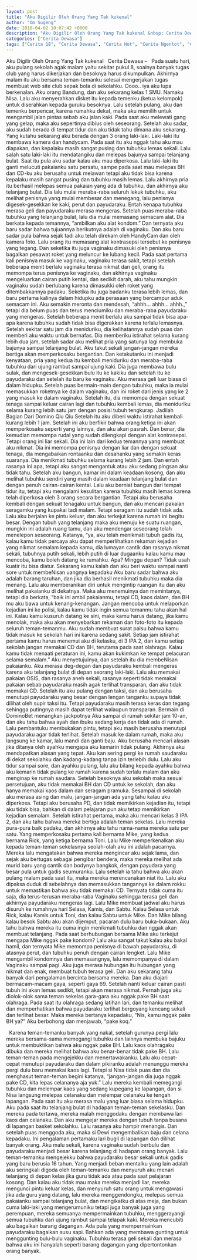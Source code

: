 ```yaml
---
layout: post
title: "Aku Digilir Oleh Orang Yang Tak kukenal"
author: "Om Sugeng"
date: 2018-04-02 10:07:42 +0000
description: "Aku Digilir Oleh Orang Yang Tak kukenal &nbsp; Cerita Dewasa &#8211;\u00a0 \u00a0Pada suatu hari, aku pulang sekolah agak malam yaitu sekitar pukul 8, soalnya banyak tugas club yang harus dikerjakan dan besokn..."
categories: ["Cerita Dewasa"]
tags: ["Cerita 18", "Cerita Dewasa", "Cerita Hot", "Cerita Ngentot", "Cerita Panas", "Cerita Pemerkosaan", "Cerita Seks"]
---
```



Aku Digilir Oleh Orang Yang Tak kukenal
&nbsp;
Cerita Dewasa &#8211;   Pada suatu hari, aku pulang sekolah agak malam yaitu sekitar pukul 8, soalnya banyak tugas club yang harus dikerjakan dan besoknya harus dikumpulkan.
Akhirnya malam itu aku bersama teman-temanku selesai mengerjakan tugas membuat web site club sepak bola di sekolahku. Oooo.. iya aku lupa berkenalan. Aku orang Bandung, dan aku sekarang kelas 1 SMU. Namaku Nisa.
Lalu aku menyerahkan disket itu kepada temenku (ketua kelompok) untuk diserahkan kepada guruku besoknya. Lalu setelah pulang, aku dan temenku berpencar, karena rumahku dekat, maka aku memilih untuk mengambil jalan pintas sebab aku jalan kaki.
Pada saat aku melewati gang yang gelap, maka aku sepertinya dibius oleh seseorang. Setelah aku sadar, aku sudah berada di tempat tidur dan aku tidak tahu dimana aku sekarang. Yang kutahu sekarang aku berada dengan 3 orang laki-laki.
Laki-laki itu membawa kamera dan handycam. Pada saat itu aku nggak tahu aku mau diapakan, dan kepalaku masih sangat pusing dan tubuhku lemas sekali. Lalu salah satu laki-laki itu mendatangiku dan melepas bajunya sampai telanjang bulat.
Saat itu pula aku sadar kalau aku mau diperkosa. Lalu laki-laki itu ganti melucuti pakaianku satu persatu, sampe pada saat mau melepas BH dan CD-ku aku berusaha untuk melawan tetapi aku tidak bisa karena kepalaku masih sangat pusing dan tubuhku masih lemas.
Lalu akhirnya pria itu berhasil melepas semua pakaian yang ada di tubuhku, dan akhirnya aku telanjang bulat. Dia lalu mulai meraba-raba seluruh lekuk tubuhku, aku melihat penisnya yang mulai membesar dan menegang, lalu penisnya digesek-gesekkan ke kaki, perut dan payudaraku.
Entah kenapa tubuhku merasa geli dan payudaraku merasa mengeras. Setelah puas meraba-raba tubuhku yang telanjang bulat, lalu dia mulai memasang semacam alat. Dia berkata kepada temannya, “ambilkan aku alat kondom.”
Dan ternyata aku baru sadar bahwa tujuannya berikutnya adalah di vaginaku. Dan aku baru sadar pula bahwa sejak tadi aku telah direkam oleh HandyCam dan oleh kamera foto. Lalu orang itu memasang alat kontrasepsi tersebut ke penisnya yang tegang. Dan seketika itu juga vaginaku dimasuki oleh penisnya bagaikan pesawat roket yang meluncur ke lubang kecil.
Pada saat pertama kali penisnya masuk ke vaginaku, vaginaku terasa sakit, tetapi setelah beberapa menit berlalu vaginaku terasa nikmat dan geli, orang itu memompa terus penisnya ke vaginaku, dan akhirnya vaginaku mengeluarkan cairan putih kental, dan sedikit darah, aku tahu mungkin vaginaku sudah berlubang karena dimasukki oleh roket yang ditembakkannya padaku. Seketika itu juga badanku terasa lebih lemas, dan baru pertama kalinya dalam hidupku ada perasaan yang bercampur aduk semacam ini.
Aku semakin meronta dan mendesah, “ahhh… ahhh… ahhh.,” tetapi dia belum puas dan terus menciumiku dan meraba-raba payudaraku yang mengeras. Setelah beberapa menit berlalu aku sampai tidak bisa apa-apa karena tubuhku sudah tidak bisa digerakkan karena terlalu lemasnya.
Setelah sekitar satu jam dia meniduriku, dia kelihatannya sudah puas dan memberi aku waktu untuk bernafas. Dia memberiku istirahat selama kurang lebih dua jam, setelah sadar aku melihat pria yang satunya lagi membuka bajunya sampai telanjang bulat. Aku takut sekali jangan-jangan mereka bertiga akan memperkosaku bergantian.
Dan ketakutanku ini menjadi kenyataan, pria yang kedua itu kembali meniduriku dan meraba-raba tubuhku dari ujung rambut sampai ujung kaki. Dia juga membawa bulu sulak, dan mengesek-gesekkan bulu itu ke kakiku dan setelah itu ke payudaraku dan setelah itu baru ke vaginaku. Aku merasa geli luar biasa di dalam hidupku.
Setelah puas bermain-main dengan tubuhku, maka ia mulai memasukkan roketnya ke dalam vaginaku, dan ini roket dari jenis yang ke 2 yang masuk ke dalam vaginaku. Setelah itu, dia memompa dengan sekuat tenaga sampai keluar cairan lagi dan tubuhku kembali lemas, dia meniduriku selama kurang lebih satu jam dengan posisi tubuh tengkurap. Jadilah Bagian Dari Domino Qiu Qiu
Setelah itu aku diberi waktu istirahat kembali kurang lebih 1 jam. Setelah ini aku berfikir bahwa orang ketiga ini akan memperkosaku seperti yang lainnya, dan aku akan pasrah. Dan benar, dia kemudian memompa rudal yang sudah dilengkapi dengan alat kontrasepsi.
Tetapi orang ini liar sekali. Dia ini lain dari kedua temannya yang membuat aku nikmat. Dia ini memompa penisnya dengan liar dan dengan sekuat tenaga, dia mengabaikan rontaanku dan desahanku yang semakin keras suaranya. Dia menikmati tubuhku selama kurang lebih 2 jam. Dan entah rasanya ini apa, tetapi aku sangat mengantuk atau aku sedang pingsan aku tidak tahu.
Setelah aku bangun, kamar ini dalam keadaan kosong, dan aku melihat tubuhku sendiri yang masih dalam keadaan telanjang bulat dan dengan penuh cairan-cairan kental. Lalu aku berniat bangun dari tempat tidur itu, tetapi aku mengalami kesulitan karena tubuhku masih lemas karena telah diperkosa oleh 3 orang secara bergantian.
Tetapi aku berusaha kembali dengan sekuat tenagaku untuk bangun, dan aku mencari pakaian seragamku yang kupakai tadi malam. Tetapi seragam itu sudah tidak ada. Lalu aku berjalan ke pintu keluar, dan aku terkejut karena rumah ini begitu besar. Dengan tubuh yang telanjang maka aku menuju ke suatu ruangan, mungkin ini adalah ruang tamu, dan aku mendengar seseorang telah menelepon seseorang.
Katanya, “ya, aku telah menikmati tubuh gadis itu, kalau kamu tidak percaya aku dapat memperlihatkan rekaman kejadian yang nikmat semalam kepada kamu, dia lumayan cantik dan rasanya nikmat sekali, tubuhnya putih sekali, lebih putih di luar dugaanku kalau kamu mau mencoba, kamu boleh datang ke rumahku. Apa? Minggu depan? Tidak usah kuatir itu bisa diatur. Sekarang kamu kalah dan aku beri waktu sampai nanti sore untuk membeNisan uangnya kepadaku
Aku baru sadar bahwa aku adalah barang taruhan, dan jika dia berhasil menikmati tubuhku maka dia menang. Lalu aku memberanikan diri untuk mengintip ruangan itu dan aku melihat pakaianku di dekatnya.
Maka aku menemuinya dan memintanya, tetapi dia berkata, “baik ini ambil pakaianmu, tetapi CD, kaos dalam, dan BH mu aku bawa untuk kenang-kenangan. Jangan mencoba untuk melaporkan kejadian ini ke polisi, kalau kamu tidak ingin semua temanmu tahu akan hal ini. Kalau kamu kusuruh datang ke sini, maka kamu harus datang, jika kamu menolak, maka aku akan menyebarkan rekaman dan foto-foto itu kepada seluruh teman-temanmu. Aku sudah membuat surat palsu bahwa kamu tidak masuk ke sekolah hari ini karena sedang sakit. Setiap jam istirahat pertama kamu harus menemui aku di kelasku, di 3 IPA 2, dan kamu setiap sekolah jangan memakai CD dan BH, terutama pada saat olahraga. Kalau kamu tidak menaati peraturan ini, kamu akan kukimkan ke tempat pelacuran selama semalam.”
Aku menyetujuinya, dan setelah itu dia membeNisan pakaianku. Aku merasa deg-degan dan payudaraku kembali mengeras karena aku telanjang bulat di depan seorang laki-laki. Lalu aku memakai pakaian OSIS, dan rasanya aneh sekali, rasanya seperti tidak memakai pakaian sebab payudaraku masih agak terlihat transparan, dan aku tidak memakai CD. Setelah itu aku pulang dengan taksi, dan aku berusaha menutupi payudaraku yang besar dengan lengan tanganku supaya tidak dilihat oleh supir taksi itu. Tetapi payudaraku masih terasa keras dan tegang sehingga putingnya masih dapat terlihat walaupun transparan. Bermain di DominoBet menangkan jackpotnya
Aku sampai di rumah sekitar jam 10-an, dan aku tahu bahwa ayah dan ibuku sedang kerja dan tidak ada di rumah. Lalu pembantuku membukakan pintu, tetapi aku masih berusaha menutupi payudaraku agar tidak terlihat.
Setelah masuk ke dalam rumah, maka aku langsung ke kamar, lalu mandi dan ganti baju. Aku berusaha mencari alasan jika ditanya oleh ayahku mengapa aku kemarin tidak pulang. Akhirnya aku mendapatkan alasan yang tepat. Aku kan sering pergi ke rumah saudaraku di dekat sekolahku dan kadang-kadang tanpa izin terlebih dulu.
Lalu aku tidur sampai sore, dan ayahku pulang, lalu aku bilang kepada ayahku bahwa aku kemarin tidak pulang ke rumah karena sudah terlalu malam dan aku menginap ke rumah saudara. Setelah besoknya aku sekolah maka sesuai persetujuan, aku tidak memakai BH dan CD untuk ke sekolah, dan aku hanya memakai kaos dalam dan seragam pramuka.
Sesampai di sekolah aku merasa asing dan malu, jangan-jangan ada yang tahu kalau aku diperkosa. Tetapi aku berusaha PD, dan tidak memikirkan kejadian itu, tetapi aku tidak bisa, bahkan di dalam pelajaran pun aku tetap memikirkan kejadian semalam.
Setelah istirahat pertama, maka aku mencari kelas 3 IPA 2, dan aku tahu bahwa mereka bertiga adalah teman sekelas. Lalu mereka pura-pura baik padaku, dan akhirnya aku tahu nama-nama mereka satu per satu.
Yang memperkosaku pertama kali bernama Mike, yang kedua bernama Rick, yang ketiga bernama Toni. Lalu Mike memperkenalkan aku kepada teman-teman sekelasnya seolah-olah aku ini adalah pacarnya. Mereka lalu mengatakan bahwa mereka mengincar aku sejak lama, dan sejak aku bertugas sebagai pengibar bendera, maka mereka melihat ada murid baru yang cantik dan bodynya bangkok, dengan payudara yang besar pula untuk gadis seumuranku.
Lalu setelah ia tahu bahwa aku akan pulang malam pada saat itu, maka mereka merencanakan niat itu. Lalu aku dipaksa duduk di sebelahnya dan memasukkan tangannya ke dalam rokku untuk memastikan bahwa aku tidak memakai CD.
Ternyata tidak cuma itu saja, dia terus-terusan meraba-raba Vaginaku sehingga terasa geli dan akhirnya payudaraku mengeras lagi. Lalu Mike membuat jadwal aku harus disuruh ke rumahnya hari Selasa, Kamis, dan Sabtu. Kalau Selasa untuk Rick, kalau Kamis untuk Toni, dan kalau Sabtu untuk Mike. Dan Mike bilang kalau besok Sabtu aku akan dijemput, pacaran dulu baru buka-bukaan.
Aku tahu bahwa mereka itu cuma ingin menikmati tubuhku dan nggak akan membuat telanjang. Pada saat berhubungan bersama Mike aku terkejut mengapa Mike nggak pake kondom? Lalu aku sangat takut kalau aku bakal hamil, dan ternyata Mike memompa penisnya di bawah payudaraku, di atasnya perut, dan tubuhku penuh dengan cairan lengket.
Lalu Mike mengambil kondomnya dan memasangnya, lalu memompanya di dalam Vaginaku sampai pagi. Aku juga merasa hubungan itu hubungan yang nikmat dan enak, membuat tubuh terasa geli. Dan aku sekarang tahu banyak dari pengalaman bercinta bersama mereka. Dan aku diajari bermacam-macam gaya, seperti gaya 69.
Setelah nanti keluar cairan pasti tubuh ini akan lemas sedikit, tetapi akan merasa nikmat. Pernah juga aku diolok-olok sama teman sekelas gara-gara aku nggak pake BH saat olahraga. Pada saat itu olahraga sedang latihan lari, dan temanku melihat dan memperhatikan bahwa payudaraku terlihat bergoyang kencang sekali dan terlihat besar.
Maka mereka bertanya kepadaku, “Nis, kamu nggak pake BH ya?”
Aku berbohong dan menjawab, “pake koq.”
&nbsp;

&nbsp;
Karena teman-temanku banyak yang nakal, setelah gurunya pergi lalu mereka bersama-sama memegangi tubuhku dan lainnya membuka bajuku untuk membuktikan bahwa aku nggak pake BH. Lalu kaos olahragaku dibuka dan mereka melihat bahwa aku benar-benar tidak pake BH.
Lalu teman-teman pada mengejekku dan menertawakanku. Lalu aku cepat-cepat menutupi payudaraku dan dalam pikiranku adalah menunggu mereka pergi dulu baru memakai kaos lagi.
Tetapi si Nisa tidak puas dan dia menghasut teman-teman begini katanya, “jangan-jangan dia juga nggak pake CD, kita lepas celananya aja yuk.”
Lalu mereka kembali memegangi tubuhku dan melempar kaos yang sedang kupegang ke lapangan, dan si Nisa langsung melepas celanaku dan melempar celanaku ke tengah lapangan. Pada saat itu aku merasa malu yang luar biasa selama hidupku.
Aku pada saat itu telanjang bulat di hadapan teman-teman sekelasku. Dan mereka pada tertawa, mereka malah menggodaku dengan membawa lari kaos dan celanaku. Dan aku mengejar mereka dengan tubuh tanpa busana di lapangan basket sekolahku.
Lalu rasanya aku hampir menangis. Dan setelah puas menggoda aku, maka si Dewi mengembalikan baju dan celana kepadaku. Ini pengalaman pertamaku lari bugil di lapangan dan dilihat banyak orang. Aku malu sekali, karena vaginaku sudah berbulu dan payudaraku menjadi besar karena telanjang di hadapan orang banyak.
Lalu teman-temanku mengejekku bahwa payudaraku besar sekali untuk gadis yang baru berusia 16 tahun. Yang menjadi beban mentalku yang lain adalah aku seringkali digoda oleh teman-temanku dan menyuruh aku menari telanjang di depan kelas jika guru tidak ada atau pada saat pelajaran kosong.
Dan kalau aku tidak mau maka mereka menjadi liar, mereka mengunci pintu keluar kelas, dan menyuruh satu orang untuk mengawasi jika ada guru yang datang, lalu mereka menggendongku, melepas semua pakaianku sampai telanjang bulat, dan mengikatku di atas meja, dan bukan cuma laki-laki yang mengerumuniku tetapi juga banyak juga yang perempuan, mereka semuanya mempermainkan tubuhku, menggerayangi semua tubuhku dari ujung rambut sampai telapak kaki. Mereka mencubiti aku bagaikan barang dagangan. Ada pula yang mempermainkan payudaraku bagaikan susu sapi. Bahkan ada yang membawa gunting untuk menggunting bulu-bulu vaginaku. Tubuhku terasa geli sekali dan merasa bahwa aku ini hanyalah seperti barang dagangan yang dipertontonkan orang banyak.
